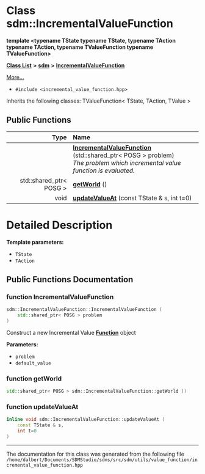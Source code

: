 
<NavBar active_item_id="2"/>

# Class sdm::IncrementalValueFunction

**template &lt;typename TState typename TState, typename TAction typename TAction, typename TValueFunction typename TValueFunction&gt;**


[**Class List**](annotated.md) **>** [**sdm**](namespacesdm.md) **>** [**IncrementalValueFunction**](classsdm_1_1IncrementalValueFunction.md)



[More...](#detailed-description)

* `#include <incremental_value_function.hpp>`



Inherits the following classes: TValueFunction< TState, TAction, TValue >












## Public Functions

| Type | Name |
| ---: | :--- |
|   | [**IncrementalValueFunction**](classsdm_1_1IncrementalValueFunction.md#function-incrementalvaluefunction) (std::shared\_ptr&lt; POSG &gt; problem) <br>_The problem which incremental value function is evaluated._  |
|  std::shared\_ptr&lt; POSG &gt; | [**getWorld**](classsdm_1_1IncrementalValueFunction.md#function-getworld) () <br> |
|  void | [**updateValueAt**](classsdm_1_1IncrementalValueFunction.md#function-updatevalueat) (const TState & s, int t=0) <br> |








# Detailed Description




**Template parameters:**


* `TState` 
* `TAction` 



    
## Public Functions Documentation


### function IncrementalValueFunction 


```cpp
sdm::IncrementalValueFunction::IncrementalValueFunction (
    std::shared_ptr< POSG > problem
) 
```


Construct a new Incremental Value [**Function**](classsdm_1_1Function.md) object



**Parameters:**


* `problem` 
* `default_value` 



        

### function getWorld 


```cpp
std::shared_ptr< POSG > sdm::IncrementalValueFunction::getWorld () 
```



### function updateValueAt 


```cpp
inline void sdm::IncrementalValueFunction::updateValueAt (
    const TState & s,
    int t=0
) 
```



------------------------------
The documentation for this class was generated from the following file `/home/dalbert/Documents/SDMStudio/sdms/src/sdm/utils/value_function/incremental_value_function.hpp`